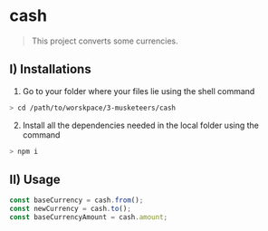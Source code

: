 # cash

> This project converts some currencies.

## I) Installations

1) Go to your folder where your files lie using the shell command
```sh
> cd /path/to/worskpace/3-musketeers/cash
```

2) Install all the dependencies needed in the local folder using the command
```sh
> npm i
```

## II) Usage


```js
const baseCurrency = cash.from();
const newCurrency = cash.to();
const baseCurrencyAmount = cash.amount;
```
